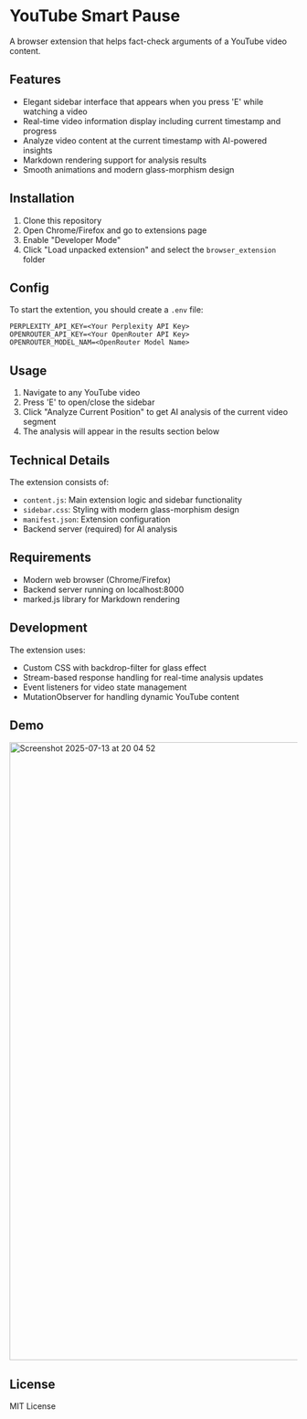 # YouTube Smart Pause

A browser extension that helps fact-check arguments of a YouTube video content.

## Features

- Elegant sidebar interface that appears when you press 'E' while watching a video
- Real-time video information display including current timestamp and progress
- Analyze video content at the current timestamp with AI-powered insights
- Markdown rendering support for analysis results
- Smooth animations and modern glass-morphism design

## Installation

1. Clone this repository
2. Open Chrome/Firefox and go to extensions page
3. Enable "Developer Mode"
4. Click "Load unpacked extension" and select the `browser_extension` folder

## Config
To start the extention, you should create a ```.env``` file:
```
PERPLEXITY_API_KEY=<Your Perplexity API Key>
OPENROUTER_API_KEY=<Your OpenRouter API Key>
OPENROUTER_MODEL_NAM=<OpenRouter Model Name>
```

## Usage

1. Navigate to any YouTube video
2. Press 'E' to open/close the sidebar
3. Click "Analyze Current Position" to get AI analysis of the current video segment
4. The analysis will appear in the results section below

## Technical Details

The extension consists of:
- `content.js`: Main extension logic and sidebar functionality
- `sidebar.css`: Styling with modern glass-morphism design
- `manifest.json`: Extension configuration
- Backend server (required) for AI analysis

## Requirements

- Modern web browser (Chrome/Firefox)
- Backend server running on localhost:8000
- marked.js library for Markdown rendering

## Development

The extension uses:
- Custom CSS with backdrop-filter for glass effect
- Stream-based response handling for real-time analysis updates
- Event listeners for video state management
- MutationObserver for handling dynamic YouTube content

## Demo
<img width="1702" height="1082" alt="Screenshot 2025-07-13 at 20 04 52" src="https://github.com/user-attachments/assets/af441805-c60e-48bd-91f9-5e22a6e3bfd3" />

## License

MIT License
